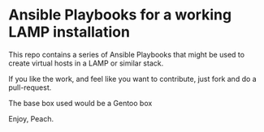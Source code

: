 Ansible Playbooks for a working LAMP installation
==============

This repo contains a series of Ansible Playbooks that might be used to create virtual hosts in a LAMP or similar stack.

If you like the work, and feel like you want to contribute, just fork and do a pull-request.

The base box used would be a Gentoo box

Enjoy,
Peach.
